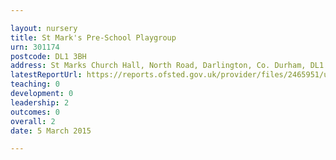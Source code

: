 ```yaml
---

layout: nursery
title: St Mark's Pre-School Playgroup
urn: 301174
postcode: DL1 3BH
address: St Marks Church Hall, North Road, Darlington, Co. Durham, DL1 3BH
latestReportUrl: https://reports.ofsted.gov.uk/provider/files/2465951/urn/301174.pdf
teaching: 0
development: 0
leadership: 2
outcomes: 0
overall: 2
date: 5 March 2015

---
```

